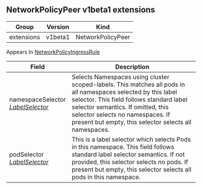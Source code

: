 ## NetworkPolicyPeer v1beta1 extensions

Group        | Version     | Kind
------------ | ---------- | -----------
extensions | v1beta1 | NetworkPolicyPeer





<aside class="notice">
Appears In  <a href="#networkpolicyingressrule-v1beta1">NetworkPolicyIngressRule</a> </aside>

Field        | Description
------------ | -----------
namespaceSelector <br /> *[LabelSelector](#labelselector-v1)*  | Selects Namespaces using cluster scoped-labels.  This matches all pods in all namespaces selected by this label selector. This field follows standard label selector semantics. If omitted, this selector selects no namespaces. If present but empty, this selector selects all namespaces.
podSelector <br /> *[LabelSelector](#labelselector-v1)*  | This is a label selector which selects Pods in this namespace. This field follows standard label selector semantics. If not provided, this selector selects no pods. If present but empty, this selector selects all pods in this namespace.

